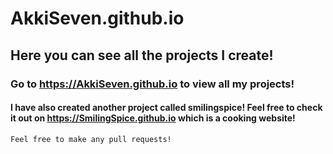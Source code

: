 # AkkiSeven.github.io

## Here you can see all the projects I create!

### Go to https://AkkiSeven.github.io to view all my projects!

#### I have also created another project called smilingspice! Feel free to check it out on https://SmilingSpice.github.io which is a cooking website!

`Feel free to make any pull requests!`
